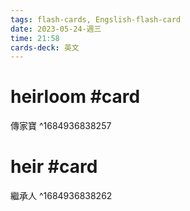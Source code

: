 ```yaml
---
tags: flash-cards, Engslish-flash-card
date: 2023-05-24-週三
time: 21:58
cards-deck: 英文
---
```


# heirloom #card 
傳家寶
^1684936838257

# heir #card 
繼承人
^1684936838262
